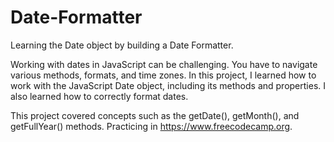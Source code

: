 # Date-Formatter
Learning the Date object by building a Date Formatter.

Working with dates in JavaScript can be challenging. You have to navigate various methods, formats, and time zones. In this project, I learned how to work with the JavaScript Date object, including its methods and properties. I also learned how to correctly format dates.

This project covered concepts such as the getDate(), getMonth(), and getFullYear() methods. Practicing in https://www.freecodecamp.org.
